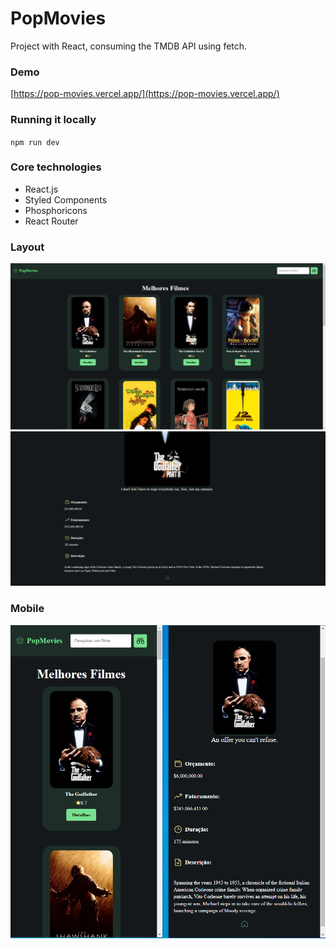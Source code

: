 # PopMovies
Project with React, consuming the TMDB API using fetch.

### Demo

[https://pop-movies.vercel.app/](https://pop-movies.vercel.app/)

### Running it locally

`npm run dev`

### Core technologies

- React.js
- Styled Components
- Phosphoricons
- React Router

### Layout

![Layout](public/pop_movies1.png)
![Layout](public/pop_movies2.png)

### Mobile

![Mobile](public/pop_movies3.png)

